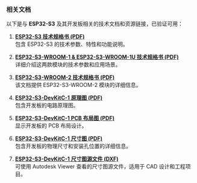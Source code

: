 
### 相关文档

以下是与 **ESP32-S3** 及其开发板相关的技术文档和资源链接，已验证可用：

1. **[ESP32-S3 技术规格书 (PDF)](https://www.espressif.com/sites/default/files/documentation/esp32-s3_datasheet_cn.pdf)**  
   包含 ESP32-S3 的技术参数、特性和功能说明。

2. **[ESP32-S3-WROOM-1 & ESP32-S3-WROOM-1U 技术规格书 (PDF)](https://www.espressif.com/sites/default/files/documentation/esp32-s3-wroom-1_wroom-1u_datasheet_cn.pdf)**  
   详细介绍这两款模块的技术参数和应用场景。

3. **[ESP32-S3-WROOM-2 技术规格书 (PDF)](https://www.espressif.com/sites/default/files/documentation/esp32-s3-wroom-2_datasheet_cn.pdf)**  
   该文档提供 ESP32-S3-WROOM-2 模块的详细信息。

4. **[ESP32-S3-DevKitC-1 原理图 (PDF)](https://dl.espressif.com/dl/SCH_ESP32-S3-DEVKITC-1_V1_20210312C.pdf)**  
   包含开发板的电路原理图。

5. **[ESP32-S3-DevKitC-1 PCB 布局图 (PDF)](https://dl.espressif.com/dl/PCB_ESP32-S3-DevKitC-1_V1_20210312CB.pdf)**  
   显示开发板的 PCB 布局设计。

6. **[ESP32-S3-DevKitC-1 尺寸图 (PDF)](https://dl.espressif.com/dl/DXF_ESP32-S3-DevKitC-1_V1_20210312CB.pdf)**  
   包含开发板的物理尺寸和安装孔位置的详细信息。

7. **[ESP32-S3-DevKitC-1 尺寸图源文件 (DXF)](https://dl.espressif.com/dl/DXF_ESP32-S3-DevKitC-1_V1_20210312CB.dxf)**  
   可使用 Autodesk Viewer 查看的尺寸图源文件，适用于 CAD 设计和工程项目。

